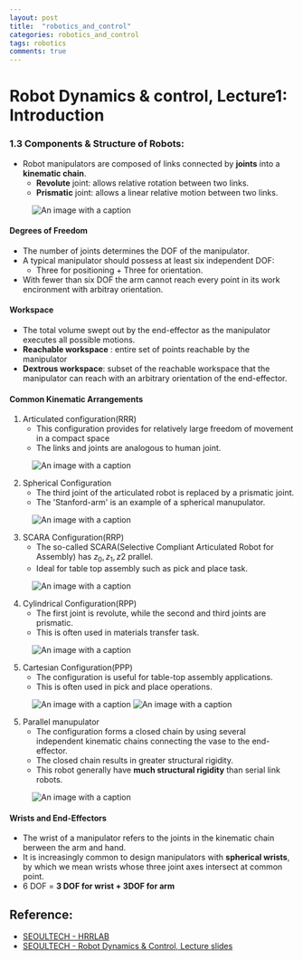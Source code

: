 ```yaml
---
layout: post
title:  "robotics_and_control"
categories: robotics_and_control
tags: robotics
comments: true
---
```


# Robot Dynamics & control, Lecture1: Introduction

### 1.3 Components & Structure of Robots:
-   Robot manipulators are composed of links connected by __joints__ into a __kinematic chain__.
    -   __Revolute__ joint: allows relative rotation between two links.
    -   __Prismatic__ joint: allows a linear relative motion between two links.


<figure>
  <img alt="An image with a caption" src="/assets/img/Robot_dynamics/1.png" class="lead" data-width="240" data-height="180" />
</figure>


#### Degrees of Freedom
  - The number of joints determines the DOF of the manipulator.
  - A typical manipulator should possess at least six independent DOF:
    - Three for positioning + Three for orientation.
  - With fewer than six DOF the arm cannot reach every point in its work encironment with arbitray orientation.


#### Workspace
  - The total volume swept out by the end-effector as the manipulator executes all possible motions.
  - __Reachable workspace__ : entire set of points reachable by the manipulator
  - __Dextrous workspace__: subset of the reachable workspace that the manipulator can reach with an arbitrary orientation of the end-effector. 

#### Common Kinematic Arrangements

1.  Articulated configuration(RRR)
      - This configuration provides for relatively large freedom of movement in a compact space
      - The links and joints are analogous to human joint.

<figure>
  <img alt="An image with a caption" src="/assets/img/Robot_dynamics/2.png" class="lead" data-width="240" data-height="180" />
</figure>


2.  Spherical Configuration
    - The third joint of the articulated robot is replaced by a prismatic joint.
    - The 'Stanford-arm' is an example of a spherical manupulator.

<figure>
  <img alt="An image with a caption" src="/assets/img/Robot_dynamics/13.png" class="lead" data-width="240" data-height="180" />
</figure>

3. SCARA Configuration(RRP)
   - The so-called SCARA(Selective Compliant Articulated Robot for Assembly) has $z_0, z_1, z2$ prallel.
   - Ideal for table top assembly such as pick and place task. 

<figure>
  <img alt="An image with a caption" src="/assets/img/Robot_dynamics/4.png" class="lead" data-width="240" data-height="180" />
</figure>

4. Cylindrical Configuration(RPP)
   - The first joint is revolute, while the second and third joints are prismatic.
   - This is often used in materials transfer task.

<figure>
  <img alt="An image with a caption" src="/assets/img/Robot_dynamics/5.png" class="lead" data-width="240" data-height="180" />
</figure>

5. Cartesian Configuration(PPP)
   - The configuration is useful for table-top assembly applications.
   - This is often used in pick and place operations.

<figure>
  <img alt="An image with a caption" src="/assets/img/Robot_dynamics/6.png" class="lead" data-width="240" data-height="180" />
  <img alt="An image with a caption" src="/assets/img/Robot_dynamics/7.png" class="lead" data-width="240" data-height="180" />
</figure>

5. Parallel manupulator
   - The configuration forms a closed chain by using several independent kinematic chains connecting the vase to the end-effector.
   - The closed chain results in greater structural rigidity.
   - This robot generally have __much structural rigidity__ than serial link robots.

<figure>
  <img alt="An image with a caption" src="/assets/img/Robot_dynamics/8.png" class="lead" data-width="240" data-height="180" />
</figure>

#### Wrists and End-Effectors 
- The wrist of a manipulator refers to the joints in the kinematic chain berween the arm and hand.
- It is increasingly common to design manipulators with __spherical wrists__, by which we mean wrists whose three joint axes intersect at common point.
- 6 DOF = __3 DOF for wrist + 3DOF for arm__


## Reference:
- [SEOULTECH - HRRLAB](http://hrrlab.com)
- [SEOULTECH - Robot Dynamics & Control, Lecture slides](http://hrrlab.com/)